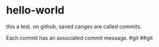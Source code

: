 # hello-world
this a test.
on github, saved canges are called commits.

Each commit has an associated commit message.
#git
##git
